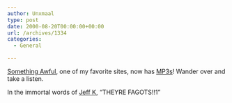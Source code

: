 ```yaml
---
author: Unxmaal
type: post
date: 2000-08-20T00:00:00+00:00
url: /archives/1334
categories:
  - General

---
```

[Something Awful][1], one of my favorite sites, now has [MP3s][2]! Wander over and take a listen. 

In the immortal words of [Jeff K][3], &#8220;THEYRE FAGOTS!!1&#8221;

 [1]: http://www.somethingawful.com
 [2]: http://artists.mp3s.com/artists/131/arc_-_something_awful.html
 [3]: http://www.somethingawful.com/jeffk/